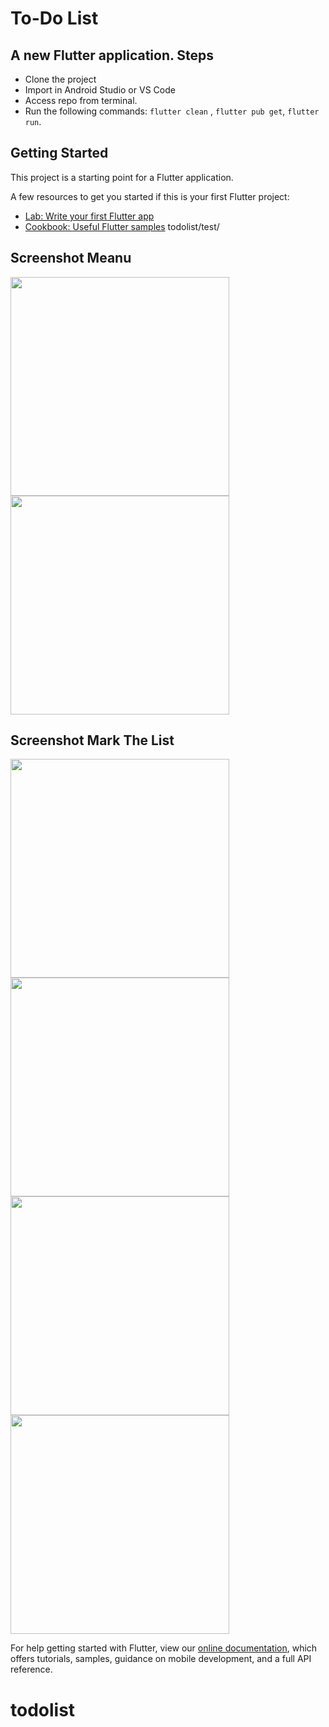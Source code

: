# To-Do List

A new Flutter application.
Steps
-----
 - Clone the project
 - Import in Android Studio or VS Code
 - Access repo from terminal.
 - Run the following commands: `flutter clean` , `flutter pub get`, `flutter run`.

## Getting Started

This project is a starting point for a Flutter application.


A few resources to get you started if this is your first Flutter project:

- [Lab: Write your first Flutter app](https://flutter.dev/docs/get-started/codelab)
- [Cookbook: Useful Flutter samples](https://flutter.dev/docs/cookbook)
todolist/test/
## Screenshot Meanu
<img src="test/a.png" width="350"> <img src="test/b.png" width="350">

## Screenshot Mark The List
<img src="test/c.png" width="350"> <img src="test/d.png" width="350">
<img src="test/e.png" width="350"> <img src="test/a.png" width="350">



For help getting started with Flutter, view our
[online documentation](https://flutter.dev/docs), which offers tutorials,
samples, guidance on mobile development, and a full API reference.
# todolist
